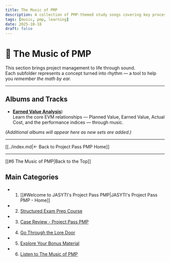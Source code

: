 ```yaml
---
title: The Music of PMP
description: A collection of PMP-themed study songs covering key processes and formulas.
tags: [music, pmp, learning]
date: 2025-10-18
draft: false
---
```


# 🎵 The Music of PMP

This section brings project management to life through sound.  
Each subfolder represents a concept turned into rhythm — a tool to help you *remember the math by ear.*

---

## Albums and Tracks

- [**Earned Value Analysis**](06-music/earned-value-analasys/index.md))  
  Learn the core EVM relationships — Planned Value, Earned Value, Actual Cost, and the performance indices — through music.

*(Additional albums will appear here as new sets are added.)*

---

[[../index.md|← Back to Project Pass PMP Home]]

---
[[#6 The Music of PMP|Back to the Top]]
##  Main Categories
- 1. [[#Welcome to JASYTI's Project Pass PMP|JASYTI's Project Pass PMP - Home]]
- 2. [Structured Exam Prep Course](02-structured/index.md)
- 3. [Case Review - Project Pass PMP](03-case-study/3-plan/1-artifacts/index.md)
- 4. [Go Through the Lore Door](04-the-lore-door/index.md)
- 5. [Explore Your Bonus Material](05-bonus/index.md)
- 6. [Listen to The Music of PMP](06-music/Index.md)





